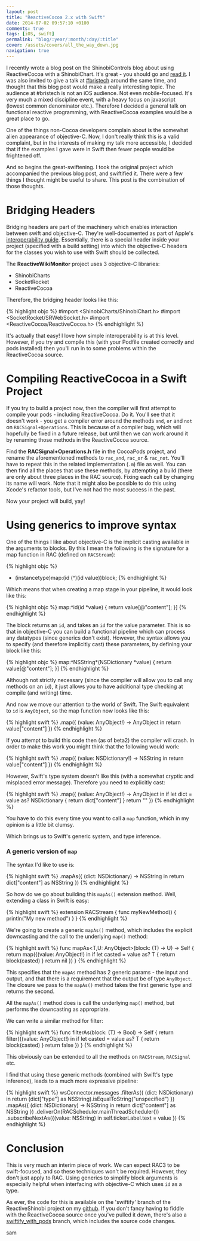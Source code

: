 ```yaml
---
layout: post
title: "ReactiveCocoa 2.x with Swift"
date: 2014-07-02 09:57:10 +0100
comments: true
tags: [iOS, swift]
permalink: "blog/:year/:month/:day/:title"
cover: /assets/covers/all_the_way_down.jpg
navigation: true
---
```


I recently wrote a blog post on the ShinobiControls blog about using
ReactiveCocoa with a ShinobiChart. It's great - you should go and
[read it](http://www.shinobicontrols.com/blog/posts/2014/06/24/reactiveshinobi-using-shinobicharts-with-reactivecocoa).
I was also invited to give a talk at [#bristech](http://briste.ch/) around the
same time, and thought that this blog post would make a really interesting topic.
The audience at #bristech is not an iOS audience. Not even mobile-focused. It's
very much a mixed discipline event, with a heavy focus on javascript (lowest
common denominator etc.). Therefore I decided a general talk on functional
reactive programming, with ReactiveCocoa examples would be a great place to go.

One of the things non-Cocoa developers complain about is the somewhat alien
appearance of objective-C. Now, I don't really think this is a valid complaint,
but in the interests of making my talk more accessible, I decided that if the
examples I gave were in Swift then fewer people would be frightened off.

And so begins the great-swiftening. I took the original project which accompanied
the previous blog post, and swiftified it. There were a few things I thought
might be useful to share. This post is the combination of those thoughts.

<!--more-->

# Bridging Headers

Bridging headers are part of the machinery which enables interaction between
swift and objective-C. They're well-documented as part of Apple's
[interoperability guide](https://developer.apple.com/library/prerelease/mac/documentation/Swift/Conceptual/BuildingCocoaApps/MixandMatch.html#//apple_ref/doc/uid/TP40014216-CH10-XID_75).
Essentially, there is a special header inside your project (specified with a
build setting) into which the objective-C headers for the classes you wish to use
with Swift should be collected.

The __ReactiveWikiMonitor__ project uses 3 objective-C libraries:

- ShinobiCharts
- SocketRocket
- ReactiveCocoa

Therefore, the bridging header looks like this:

{% highlight objc %}
#import <ShinobiCharts/ShinobiChart.h>
#import <SocketRocket/SRWebSocket.h>
#import <ReactiveCocoa/ReactiveCocoa.h>
{% endhighlight %}

It's actually that easy! I love how simple interoperability is at this level.
However, if you try and compile this (with your Podfile created correctly and
pods installed) then you'll run in to some problems within the ReactiveCocoa
source.

# Compiling ReactiveCocoa in a Swift Project

If you try to build a project now, then the compiler will first attempt to compile
your pods - including ReactiveCocoa. Do it. You'll see that it doesn't work - you
get a compiler error around the methods `and`, `or` and `not` on `RACSignal+Operations`.
This is because of a compiler bug, which will hopefully be fixed in a future
release, but until then we can work around it by renaming those methods in the
ReactiveCocoa source.

Find the __RACSignal+Operations.h__ file in the CocoaPods project, and rename
the aforementioned methods to `rac_and`, `rac_or` & `rac_not`. You'll have to
repeat this in the related implementation (`.m`) file as well. You can then find
all the places that use these methods, by attempting a build (there are only about
three places in the RAC source). Fixing each call by changing its name will work.
Note that it might also be possible to do this using Xcode's refactor tools, but
I've not had the most success in the past.

Now your project will build, yay!

# Using generics to improve syntax

One of the things I like about objective-C is the implicit casting available in
the arguments to blocks. By this I mean the following is the signature for a map
function in RAC (defined on `RACStream`):

{% highlight objc  %}
- (instancetype)map:(id (^)(id value))block;
{% endhighlight %}

Which means that when creating a map stage in your pipeline, it would look like
this:

{% highlight objc %}
map:^id(id *value) {
     return value[@"content"];
 }]
{% endhighlight %}

The block returns an `id`, and takes an `id` for the value parameter. This is so
that in objective-C you can build a functional pipeline which can process any
datatypes (since generics don't exist). However, the syntax allows you to specify
(and therefore implicitly cast) these parameters, by defining your block like
this:

{% highlight objc %}
map:^NSString*(NSDictionary *value) {
     return value[@"content"];
 }]
{% endhighlight %}

Although not strictly necessary (since the compiler will allow you to call any
methods on an `id`), it just allows you to have additional type checking at
compile (and writing) time.

And now we move our attention to the world of Swift. The Swift equivalent to `id`
is `AnyObject`, so the map function now looks like this:

{% highlight swift %}
.map({ (value: AnyObject!) -> AnyObject in
  return value["content"]
})
{% endhighlight %}

If you attempt to build this code then (as of beta2) the compiler will crash.
In order to make this work you might think that the following would work:

{% highlight swift %}
.map({ (value: NSDictionary!) -> NSString in
  return value["content"]
})
{% endhighlight %}

However, Swift's type system doesn't like this (with a somewhat cryptic and
misplaced error message). Therefore you need to explicitly cast:

{% highlight swift %}
.map({ (value: AnyObject!) -> AnyObject in
  if let dict = value as? NSDictionary {
    return dict["content"]
  }
  return ""
})
{% endhighlight %}

You have to do this every time you want to call a `map` function, which in my
opinion is a little bit clumsy.

Which brings us to Swift's generic system, and type inference.

### A generic version of `map`

The syntax I'd like to use is:

{% highlight swift %}
.mapAs({ (dict: NSDictionary) -> NSString in
  return dict["content"] as NSString
})
{% endhighlight %}

So how do we go about building this `mapAs()` extension method. Well, extending
a class in Swift is easy:

{% highlight swift %}
extension RACStream {
  func myNewMethod() {
      println("My new method")
  }
}
{% endhighlight %}

We're going to create a generic `mapAs()` method, which includes the explicit
downcasting and the call to the underlying `map()` method:

{% highlight swift %}
func mapAs<T,U: AnyObject>(block: (T) -> U) -> Self {
  return map({(value: AnyObject!) in
    if let casted = value as? T {
      return block(casted)
    }
    return nil
  })
}
{% endhighlight %}

This specifies that the `mapAs` method has 2 generic params - the input and output,
and that there is a requirement that the output be of type `AnyObject`. The closure
we pass to the `mapAs()` method takes the first generic type and returns the second.

All the `mapAs()` method does is call the underlying `map()` method, but performs
the downcasting as appropriate.

We can write a similar method for filter:

{% highlight swift %}
func filterAs<T>(block: (T) -> Bool) -> Self {
  return filter({(value: AnyObject!) in
    if let casted = value as? T {
      return block(casted)
    }
    return false
  })
}
{% endhighlight %}

This obviously can be extended to all the methods on `RACStream`, `RACSignal` etc.

I find that using these generic methods (combined with Swift's type inference),
leads to a much more expressive pipeline:

{% highlight swift %}
wsConnector.messages
  .filterAs({ (dict: NSDictionary) in
      return (dict["type"] as NSString).isEqualToString("unspecified")
    })
  .mapAs({ (dict: NSDictionary) -> NSString in
    return dict["content"] as NSString
    })
  .deliverOn(RACScheduler.mainThreadScheduler())
  .subscribeNextAs({(value: NSString) in
    self.tickerLabel.text = value
    })
{% endhighlight %}

# Conclusion

This is very much an interim piece of work. We can expect RAC3 to be swift-focused,
and so these techniques won't be required. However, they don't just apply to RAC.
Using generics to simplify block arguments is especially helpful when interfacing
with objective-C which uses `id` as a type.

As ever, the code for this is available on the 'swiftify' branch of the
ReactiveShinobi project on my [github](https://github.com/sammyd/ReactiveShinobi/tree/swiftify).
If you don't fancy having to fiddle with the ReactiveCocoa source once you've
pulled it down, there's also a [swiftify_with_pods](https://github.com/sammyd/ReactiveShinobi/tree/swiftify_with_pods)
branch, which includes the source code changes.

sam
